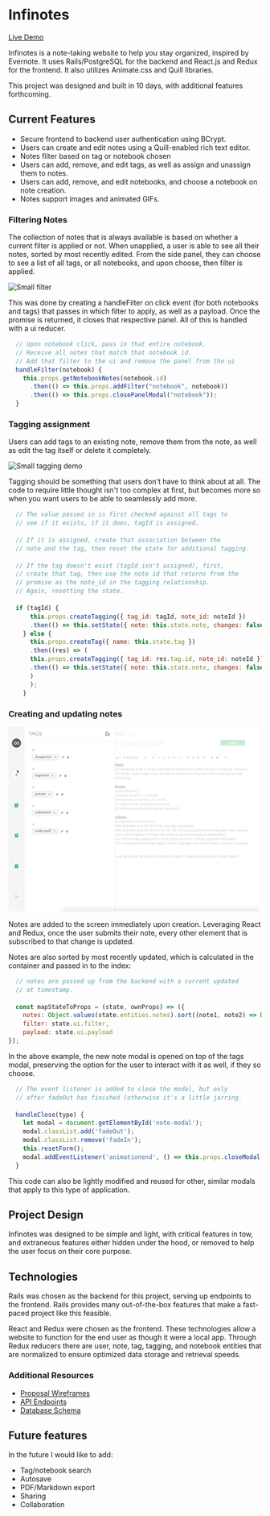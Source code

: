 # Infinotes

[Live Demo][heroku]

[heroku]: https://infinotes.herokuapp.com/

Infinotes is a note-taking website to help you stay organized, inspired by Evernote. It uses Rails/PostgreSQL for the backend and React.js and Redux for the frontend. It also utilizes Animate.css and Quill libraries.

This project was designed and built in 10 days, with additional features forthcoming.

## Current Features
  * Secure frontend to backend user authentication using BCrypt.
  * Users can create and edit notes using a Quill-enabled rich text editor.
  * Notes filter based on tag or notebook chosen
  * Users can add, remove, and edit tags, as well as assign and unassign them to notes.
  * Users can add, remove, and edit notebooks, and choose a notebook on note creation. 
  * Notes support images and animated GIFs.

### Filtering Notes

The collection of notes that is always available is based on whether a current filter is applied or not. When unapplied, a user is able to see all their notes, sorted by most recently edited. From the side panel, they can choose to see a list of all tags, or all notebooks, and upon choose, then filter is applied.

![Small filter](docs/images/filtering.mov.gif)

This was done by creating a handleFilter on click event (for both notebooks and tags) that passes in which filter to apply, as well as a payload. Once the promise is returned, it closes that respective panel. All of this is handled with a ui reducer.

```js
  // Upon notebook click, pass in that entire notebook.
  // Receive all notes that match that notebook id.
  // Add that filter to the ui and remove the panel from the ui
  handleFilter(notebook) {
    this.props.getNotebookNotes(notebook.id)
      .then(() => this.props.addFilter("notebook", notebook))
      .then(() => this.props.closePanelModal("notebook"));
  }
```

### Tagging assignment

Users can add tags to an existing note, remove them from the note, as well as edit the tag itself or delete it completely. 

![Small tagging demo](docs/images/tagging.mov.gif)

Tagging should be something that users don't have to think about at all. The code to require little thought isn't too complex at first, but becomes more so when you want users to be able to seamlessly add more.

```js
  // The value passed in is first checked against all tags to 
  // see if it exists, if it does, tagId is assigned.

  // If it is assigned, create that association between the 
  // note and the tag, then reset the state for additional tagging.
  
  // If the tag doesn't exist (tagId isn't assigned), first, 
  // create that tag, then use the note id that returns from the
  // promise as the note_id in the tagging relationship. 
  // Again, resetting the state.

  if (tagId) {
      this.props.createTagging({ tag_id: tagId, note_id: noteId })
      .then(() => this.setState({ note: this.state.note, changes: false, tag: '' }));
    } else {
      this.props.createTag({ name: this.state.tag })
      .then((res) => (
      this.props.createTagging({ tag_id: res.tag.id, note_id: noteId })
      .then(() => this.setState({ note: this.state.note, changes: false, tag: '' }))
      )     
      );
    }
```

### Creating and updating notes

![Small note creation demo](docs/images/note-creation.mov.gif)

Notes are added to the screen immediately upon creation. Leveraging React and Redux, once the user submits their note, every other element that is subscribed to that change is updated.

Notes are also sorted by most recently updated, which is calculated in the container and passed in to the index:

```javascript
  // notes are passed up from the backend with a current updated
  // at timestamp.

  const mapStateToProps = (state, ownProps) => ({
    notes: Object.values(state.entities.notes).sort((note1, note2) => Date.parse(note1.updated_at) < Date.parse(note2.updated_at)),
    filter: state.ui.filter,
    payload: state.ui.payload
});
```

In the above example, the new note modal is opened on top of the tags modal, preserving the option for the user to interact with it as well, if they so choose.

```javascript
  // The event listener is added to close the modal, but only
  // after fadeOut has finished (otherwise it's a little jarring.

  handleClose(type) {
    let modal = document.getElementById('note-modal');
    modal.classList.add('fadeOut');
    modal.classList.remove('fadeIn');
    this.resetForm();
    modal.addEventListener('animationend', () => this.props.closeModal(type));
  }
```

This code can also be lightly modified and reused for other, similar modals that apply to this type of application.

## Project Design

Infinotes was designed to be simple and light, with critical features in tow, and extraneous features either hidden under the hood, or removed to help the user focus on their core purpose.

## Technologies

Rails was chosen as the backend for this project, serving up endpoints to the frontend. Rails provides many out-of-the-box features that make a fast-paced project like this feasible.

React and Redux were chosen as the frontend. These technologies allow a website to function for the end user as though it were a local app. Through Redux reducers there are user, note, tag, tagging, and notebook entities that are normalized to ensure optimized data storage and retrieval speeds.

### Additional Resources
  * [Proposal Wireframes][wireframes]
  * [API Endpoints][apiEndPoints]
  * [Database Schema][dbSchema]

[wireframes]: https://github.com/jubby2000/infinotes/wiki/Component-Hierarchy-with-Wireframes
[apiEndPoints]: https://github.com/jubby2000/infinotes/wiki/Routes
[dbSchema]: https://github.com/jubby2000/infinotes/wiki/Database-Schema

## Future features

In the future I would like to add:
  * Tag/notebook search
  * Autosave
  * PDF/Markdown export
  * Sharing
  * Collaboration